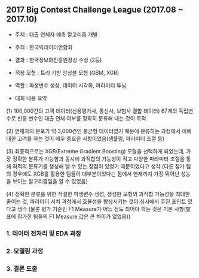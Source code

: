 ## 2017 Big Contest Challenge League (2017.08 ~ 2017.10)

- 주제 : 대출 연체자 예측 알고리즘 개발
- 주최 : 한국빅데이터연합회
- 결과 : 한국정보화진흥원장상 수상 (2등)
- 적용 모형 : 트리 기반 앙상블 모형 (GBM, XGB)
- 역할 : 파생변수 생성, 데이터 시각화, 파라미터 튜닝

- 대회 내용 요약 

 (1) 100,000건의 고객 데이터(신용평가사, 통신사, 보험사 결합 데이터) 67개의 독립변수로 반응 변수인 대출 연체 여부를 정확히 분류해 내는 것이 목적
  
 (2) 연체자의 분포가 약 3,000건인 불균형 데이터였기 때문에 분류하는 과정에서 이에 대한 고려를 하는 것이 매우 중요한 사항이었음(샘플링, 파라미터 조절 등)
 
 (3) 최종적으로는 XGB(Extreme Gradient Boosting) 모형을 선택하게 되었는데, 가장 정확한 분류가 가능함과 동시에 과적합의 가능성이 적고 다양한 파라미터 조절을 통해 최적의 분류기를 생성해 낼 수 있는 장점이 있었기 때문이었다고 생각.(다른 참가 팀의 경우에도 XGB를 활용한 팀들이 대부분이었다는 점에서 현재까지 가장 뛰어난 성능을 보이는 알고리즘임을 알 수 있었음)
 
 (4) 정확한 분류를 위한 적절한 파생변수 생성, 생성한 모형의 과적합 가능성을 최대한 줄이는 것, 파라미터 서치 과정에서 효율성을 향상시키는 것이 심사에서 주된 포인트 였다고 생각 (물론 평가 기준인 F1 Measure가 어느 정도 되어야 하는 것은 기본 사항(발표에 참가한 팀들의 F1 Measure 값은 큰 차이가 없었음))

### 1. 데이터 전처리 및 EDA 과정

### 2. 모델링 과정

### 3. 결론 도출
